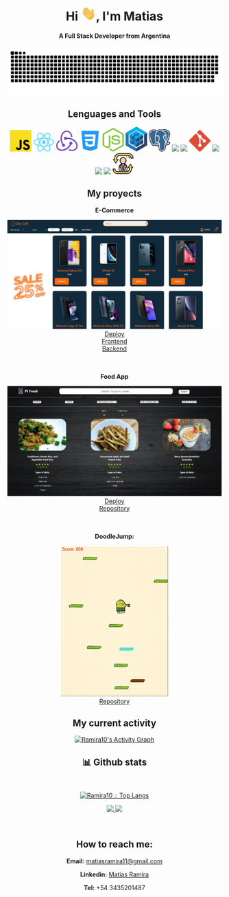 <div align="center">
<h1 align="center">Hi <img width="35" src="https://github.com/1999AZZAR/1999AZZAR/blob/main/resources/img/waving.gif">, I'm Matias</h1>
<h4 align="center">A Full Stack Developer from Argentina</h4>
</div>

<div align="center">
  <a>
  <img  src="https://github.com/Ramira10/Ramira10/blob/main/grid-snake.svg"
       alt="snake" /></a>
</div>

<h2 align="center"> Lenguages and Tools </h2>
<div align="center">
<img width="50px" heigth="50px" src="https://raw.githubusercontent.com/Ramira10/Ramira10/a7c9f90315ddd998b2784eda7bdc1cd2f4c36d4e/iconos/Unofficial_JavaScript_logo_2.svg.png" />
<img width="50px" heigth="50px" src="https://github.com/Ramira10/Ramira10/blob/main/iconos/1200px-React.svg.png" />
<img width="50px" heigth="50px" src="https://github.com/Ramira10/Ramira10/blob/main/iconos/5848309bcef1014c0b5e4a9a%20(2).png" />
<img width="50px" heigth="50px" src="https://github.com/Ramira10/Ramira10/blob/main/iconos/4202020css3htmllogosocialsocialmedia-115668_115633.png" />
<img width="50px" heigth="50px" src="https://raw.githubusercontent.com/Ramira10/Ramira10/22a9b8b00d138b6424656da88b6bf823013ef281/iconos/nodejs-icon-logo.png" />
<img width="50px" heigth="50px" src="https://github.com/Ramira10/Ramira10/blob/main/iconos/58482ee4cef1014c0b5e4a75%20(1).png" />
<img width="50px" heigth="50px" src="https://github.com/Ramira10/Ramira10/blob/main/iconos/584815fdcef1014c0b5e497a.png" />
<img width="50px" heigth="50px" src="https://img.icons8.com/color/480/material-ui.png" />
<img width="50px" heigth="50px" src="https://upload.wikimedia.org/wikipedia/commons/thumb/b/b2/Bootstrap_logo.svg/602px-Bootstrap_logo.svg.png" />
<img width="50px" heigth="50px" src="https://github.com/Ramira10/Ramira10/blob/main/iconos/5847f981cef1014c0b5e48be.png" />
<img width="50px" heigth="50px" src="https://upload.wikimedia.org/wikipedia/commons/thumb/d/d5/Slack_icon_2019.svg/2048px-Slack_icon_2019.svg.png" />
<img width="50px" heigth="50px" src="https://icons.iconarchive.com/icons/alecive/flatwoken/256/Apps-Trello-icon.png" />
<img width="50px" heigth="50px" src="https://icones.pro/wp-content/uploads/2021/06/symbole-github-violet.png" />
<img width="50px" heigth="50px" src="https://github.com/Ramira10/Ramira10/blob/main/iconos/1933998.png" />
</div>

<h2 align="center"> My proyects </h2>
<div align="center">
<p dir="auto"><strong>E-Commerce</strong></p>
<a href="https://demo-deploy-pf-front.vercel.app/" target="_blank"><img width="500px" heigth="300px" src="https://github.com/Ramira10/Ramira10/blob/main/Proyects/ecommerce.png"/></a>
<br/>
<a href="https://demo-deploy-pf-front.vercel.app/">Deploy</a>
<br/>
<a href="https://github.com/LoreLor/PF-Eco-FRONTEND">Frontend</a>
<br/>
<a href="https://github.com/LoreLor/PF-Eco-BACKEND">Backend</a>
<br/>
<br/>
<br/>
<p dir="auto"><strong>Food App</strong></p>
<a href="https://ramira10-food-client.vercel.app/" target="_blank"><img width="500px" heigth="500px" src="https://github.com/Ramira10/Ramira10/blob/main/Proyects/food%20app.png" /></a>
<br/>
<a href="https://ramira10-food-client.vercel.app/">Deploy</a>
<br/>
<a href="https://github.com/Ramira10/PI-Food">Repository</a>
<br/>
<br/>
<br/>
<p dir="auto"><strong>DoodleJump:</strong></p>
<a href="https://github.com/Ramira10/DoodleJump" target="_blank"><img width="250px" heigth="250px" src="https://github.com/Ramira10/Ramira10/blob/main/Proyects/DoodleJump.png" /></a>
<br/>
<a href="https://github.com/Ramira10/DoodleJump">Repository</a>
<div/>


<h2 align="center"> My current activity </h2>
<a href="https://github.com/ashutosh00710/github-readme-activity-graph"><img alt="Ramira10's Activity Graph" src="https://activity-graph.herokuapp.com/graph/?username=Ramira10&bg_color=000&color=fff&line=00E676&point=fff&hide_border=true" /></a>

  <div>
    <h2 align="center"> 📊 Github stats </h2>
      <br/>
        <p align="center">
          <a href="https://github.com/Ramira10">
          <img src="https://github-readme-stats.vercel.app/api/top-langs/?username=Ramira10&hide=html&layout=compact&theme=dark" alt="Ramira10 :: Top Langs" /></a>
        </p>
        <p align="center">
          <a href="https://github.com/Ramira10">
          <img width="49.5%" src="https://github-readme-stats.vercel.app/api?username=Ramira10&theme=dark&show_icons=true" />
          <img width="49.5%" src="https://github-readme-streak-stats.herokuapp.com/?user=Ramira10&theme=dark" />
          </a>
       </p>
     <br>
  </div> 
  

<h2 align="center"> How to reach me: </h2>
<p dir="auto"><strong>Email:</strong> <a href="mailto:matiasramira11@gmail.com">matiasramira11@gmail.com</a></p>
<p dir="auto"><strong>Linkedin:</strong> <a href="https://www.linkedin.com/in/matiasramira/">Matias Ramira</a></p>
<p dir="auto"><strong>Tel:</strong> <a>+54 3435201487</a></p>
